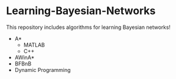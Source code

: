 # Learning-Bayesian-Networks
This repository includes algorithms for learning Bayesian networks! 

* A*
	* MATLAB
	* C++
* AWinA*
* BFBnB
* Dynamic Programming

